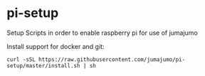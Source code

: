 # pi-setup
Setup Scripts in order to enable raspberry pi for use of jumajumo

Install support for docker and git:
```
curl -sSL https://raw.githubusercontent.com/jumajumo/pi-setup/master/install.sh | sh
```
